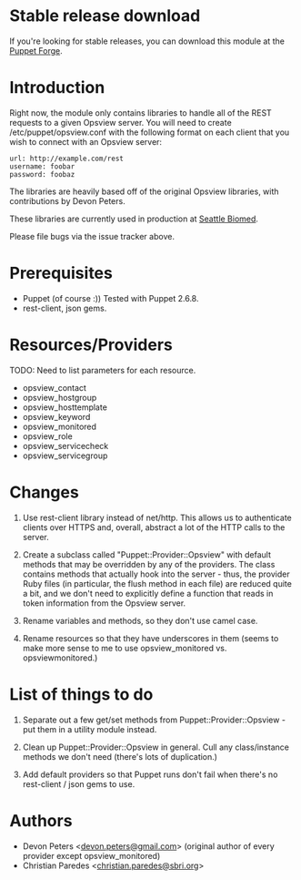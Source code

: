 Stable release download
=======================

If you're looking for stable releases, you can download this module at
the [Puppet Forge](http://forge.puppetlabs.com/users/cparedes/modules/puppet_opsview).

Introduction
=============

Right now, the module only contains libraries to handle all of the REST
requests to a given Opsview server.  You will need to create
/etc/puppet/opsview.conf with the following format on each client that you wish
to connect with an Opsview server:

    url: http://example.com/rest
    username: foobar
    password: foobaz

The libraries are heavily based off of the original Opsview libraries, with
contributions by Devon Peters.

These libraries are currently used in production at [Seattle Biomed][1].

Please file bugs via the issue tracker above.

Prerequisites
=============

* Puppet (of course :))  Tested with Puppet 2.6.8.
* rest-client, json gems.

Resources/Providers
===================

TODO: Need to list parameters for each resource.

* opsview_contact
* opsview_hostgroup
* opsview_hosttemplate
* opsview_keyword
* opsview_monitored
* opsview_role
* opsview_servicecheck
* opsview_servicegroup

Changes
=======

1. Use rest-client library instead of net/http.  This allows us to authenticate
clients over HTTPS and, overall, abstract a lot of the HTTP calls to the
server.

2. Create a subclass called "Puppet::Provider::Opsview" with default methods
that may be overridden by any of the providers.  The class contains methods
that actually hook into the server - thus, the provider Ruby files (in
particular, the flush method in each file) are reduced quite a bit, and we
don't need to explicitly define a function that reads in token information from
the Opsview server. 

3. Rename variables and methods, so they don't use camel case.

4. Rename resources so that they have underscores in them (seems to make more
sense to me to use opsview_monitored vs. opsviewmonitored.)

List of things to do
====================

1. Separate out a few get/set methods from Puppet::Provider::Opsview - put them
in a utility module instead.

2. Clean up Puppet::Provider::Opsview in general.  Cull any class/instance
methods we don't need (there's lots of duplication.)

3. Add default providers so that Puppet runs don't fail when there's no rest-client / json gems to use.

Authors
=======

* Devon Peters &lt;devon.peters@gmail.com&gt; (original author of every provider except opsview_monitored)
* Christian Paredes &lt;christian.paredes@sbri.org&gt;

[1]: http://seattlebiomed.org
